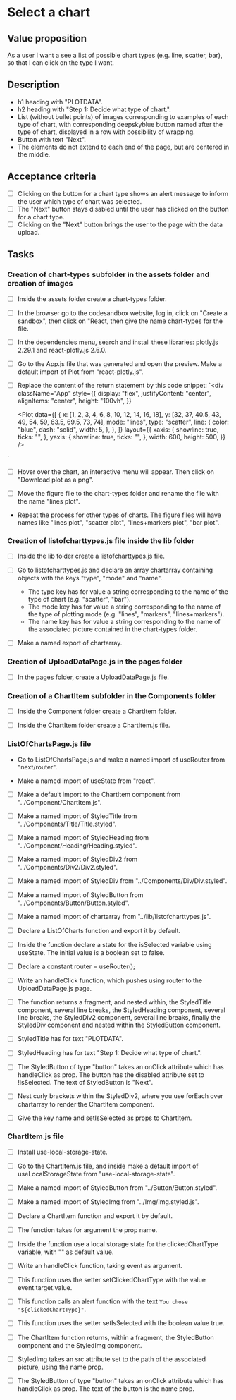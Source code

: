 # Select a chart

## Value proposition

As a user
I want a see a list of possible chart types (e.g. line, scatter, bar),
so that I can click on the type I want.

## Description

- h1 heading with "PLOTDATA".
- h2 heading with "Step 1: Decide what type of chart.".
- List (without bullet points) of images corresponding to examples of each type of chart, with corresponding deepskyblue button named after the type of chart, displayed in a row with possibility of wrapping.
- Button with text "Next".
- The elements do not extend to each end of the page, but are centered in the middle.

## Acceptance criteria

- [ ] Clicking on the button for a chart type shows an alert message to inform the user which type of chart was selected.
- [ ] The "Next" button stays disabled until the user has clicked on the button for a chart type.
- [ ] Clicking on the "Next" button brings the user to the page with the data upload.

## Tasks

### Creation of chart-types subfolder in the assets folder and creation of images

- [ ] Inside the assets folder create a chart-types folder.

- [ ] In the browser go to the codesandbox website, log in, click on "Create a sandbox", then click on "React, then give the name chart-types for the file.

- [ ] In the dependencies menu, search and install these libraries: plotly.js 2.29.1 and react-plotly.js 2.6.0.

- [ ] Go to the App.js file that was generated and open the preview. Make a default import of Plot from "react-plotly.js".

- [ ] Replace the content of the return statement by this code snippet:
      `<div
      className="App"
      style={{
        display: "flex",
        justifyContent: "center",
        alignItems: "center",
        height: "100vh",
      }}
    >
  <Plot
        data={[
          {
            x: [1, 2, 3, 4, 6, 8, 10, 12, 14, 16, 18],
            y: [32, 37, 40.5, 43, 49, 54, 59, 63.5, 69.5, 73, 74],
            mode: "lines",
            type: "scatter",
            line: {
              color: "blue",
              dash: "solid",
              width: 5,
            },
          },
          ]}
        layout={{
          xaxis: {
            showline: true,
            ticks: "",
          },
          yaxis: {
            showline: true,
            ticks: "",
          },
          width: 600,
          height: 500,
        }}
      />
    </div>
`

- [ ] Hover over the chart, an interactive menu will appear. Then click on "Download plot as a png".

- [ ] Move the figure file to the chart-types folder and rename the file with the name "lines plot".

- Repeat the process for other types of charts. The figure files will have names like "lines plot", "scatter plot", "lines+markers plot", "bar plot".

### Creation of listofcharttypes.js file inside the lib folder

- [ ] Inside the lib folder create a listofcharttypes.js file.

- [ ] Go to listofcharttypes.js and declare an array chartarray containing objects with the keys "type", "mode" and "name".

  - The type key has for value a string corresponding to the name of the type of chart (e.g. "scatter", "bar").
  - The mode key has for value a string corresponding to the name of the type of plotting mode (e.g. "lines", "markers", "lines+markers").
  - The name key has for value a string corresponding to the name of the associated picture contained in the chart-types folder.

- [ ] Make a named export of chartarray.

### Creation of UploadDataPage.js in the pages folder

- [ ] In the pages folder, create a UploadDataPage.js file.

### Creation of a ChartItem subfolder in the Components folder

- [ ] Inside the Component folder create a ChartItem folder.

- [ ] Inside the ChartItem folder create a ChartItem.js file.

### ListOfChartsPage.js file

- Go to ListOfChartsPage.js and make a named import of useRouter from "next/router".

- Make a named import of useState from "react".

- [ ] Make a default import to the ChartItem component from "../Component/ChartItem.js".

- [ ] Make a named import of StyledTitle from "../Components/Title/Title.styled".

- [ ] Make a named import of StyledHeading from "../Component/Heading/Heading.styled".

- [ ] Make a named import of StyledDiv2 from "../Components/Div2/Div2.styled".

- [ ] Make a named import of StyledDiv from "../Components/Div/Div.styled".

- [ ] Make a named import of StyledButton from "../Components/Button/Button.styled".

- [ ] Make a named import of chartarray from "../lib/listofcharttypes.js".

- [ ] Declare a ListOfCharts function and export it by default.

- [ ] Inside the function declare a state for the isSelected variable using useState. The initial value is a boolean set to false.

- [ ] Declare a constant router = useRouter();

- [ ] Write an handleClick function, which pushes using router to the UploadDataPage.js page.

- [ ] The function returns a fragment, and nested within, the StyledTitle component, several line breaks, the StyledHeading component, several line breaks, the StyledDiv2 component, several line breaks, finally the StyledDiv component and nested within the StyledButton component.

- [ ] StyledTitle has for text "PLOTDATA".

- [ ] StyledHeading has for text "Step 1: Decide what type of chart.".

- [ ] The StyledButton of type "button" takes an onClick attribute which has handleClick as prop. The button has the disabled attribute set to !isSelected. The text of StyledButton is "Next".

- [ ] Nest curly brackets within the StyledDiv2, where you use forEach over chartarray to render the ChartItem component.

- [ ] Give the key name and setIsSelected as props to ChartItem.

### ChartItem.js file

- [ ] Install use-local-storage-state.

- [ ] Go to the ChartItem.js file, and inside make a default import of useLocalStorageState from "use-local-storage-state".

- [ ] Make a named import of StyledButton from "../Button/Button.styled".

- [ ] Make a named import of StyledImg from "../Img/Img.styled.js".

- [ ] Declare a ChartItem function and export it by default.

- [ ] The function takes for argument the prop name.

- [ ] Inside the function use a local storage state for the clickedChartType variable, with "" as default value.

- [ ] Write an handleClick function, taking event as argument.

- [ ] This function uses the setter setClickedChartType with the value event.target.value.

- [ ] This function calls an alert function with the text `You chose "${clickedChartType}"`.

- [ ] This function uses the setter setIsSelected with the boolean value true.

- [ ] The ChartItem function returns, within a fragment, the StyledButton component and the StyledImg component.

- [ ] StyledImg takes an src attribute set to the path of the associated picture, using the name prop.

- [ ] The StyledButton of type "button" takes an onClick attribute which has handleClick as prop. The text of the button is the name prop.
